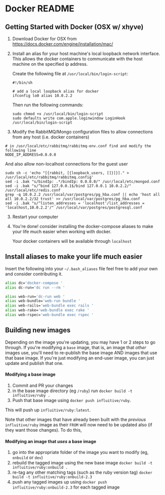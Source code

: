 # Docker README


## Getting Started with Docker (OSX w/ xhyve)

1. Download Docker for OSX  from https://docs.docker.com/engine/installation/mac/

2. Install an alias for your host machine's local loopback network interface.  This
   allows the docker containers to communicate with the host machine on the
   specified ip address.

   Create the following file at `/usr/local/bin/login-script`:
   ```
   #!/bin/sh

   # add a local loopback alias for docker
   ifconfig lo0 alias 10.0.2.2
   ```

   Then run the following commands:
   ```
   sudo chmod +x /usr/local/bin/login-script
   sudo defaults write com.apple.loginwindow LoginHook /usr/local/bin/login-script
   ```

3. Modify the RabbitMQ/Mongo configuration files to allow connections from any host (i.e. docker containers)

  ```
  # in /usr/local/etc/rabbitmq/rabbitmq-env.conf find and modify the following line
  NODE_IP_ADDRESS=0.0.0.0
  ```

  And also allow non-localhost connections for the guest user

  ```
  sudo sh -c 'echo "[{rabbit, [{loopback_users, []}]}]." > /usr/local/etc/rabbitmq/rabbitmq.config'
  sed -i .bak "s/bindIp: .*/bindIp: 0.0.0.0/" /usr/local/etc/mongod.conf
  sed -i .bak "s/^bind 127.0.0.1$/bind 127.0.0.1 10.0.2.2/" /usr/local/etc/redis.conf
  grep -q 10.0.2.2 /usr/local/var/postgres/pg_hba.conf || echo 'host all all 10.0.2.2/32 trust' >> /usr/local/var/postgres/pg_hba.conf
  sed -i .bak "s/^listen_addresses = 'localhost'/list_addresses = 'localhost,10.0.2.2'/" /usr/local/var/postgres/postgresql.conf
  ```

3. Restart your computer

4. You're done! consider installing the docker-compose aliases to make your life
   much easier when working with docker.

   Your docker containers will be available through `localhost`

## Install aliases to make your life much easier

Insert the following into your `~/.bash_aliases` file feel free to add your own
and consider contributing it.

```bash
alias dc='docker-compose '
alias dc-run='dc run --rm '

alias web-run='dc-run web '
alias web-bundle='web-run bundle '
alias web-rails='web-bundle exec rails '
alias web-rake='web-bundle exec rake '
alias web-rspec='web-bundle exec rspec '
```

## Building new images

Depending on the image you're updating, you may have 1 or 2 steps to go through. If you're modifying a `base` image, that is, an image that *other* images use, you'll need to re-publish the base image AND images that use that base image. If you're just modifying an end-user image, you can just update and publish that one.

#### Modifying a base image

1. Commit and PR your changes
2. in the base image directory (eg `/ruby`) run `docker build -t influitive/ruby .`
3. Push that base image using `docker push influitive/ruby`.

This will push up `influitive/ruby:latest`.

Note that other images that have already been built with the *previous* `influitive/ruby` image as their `FROM` will now need to be updated also (if they want those changes). To do this,

#### Modifying an image that *uses* a base image

1. go into the appropriate folder of the image you want to modify (eg, `onbuild` or `dev`)
2. rebuild the tagged image using the new base image `docker build -t influitive/ruby:onbuild .`
3. re-tag any other matching tags (such as the ruby version tag) `docker build -t influitive/ruby:onbuild-2.3`
4. push any tagged images up using `docker push influitive/ruby:onbuild-2.3` for each tagged image

